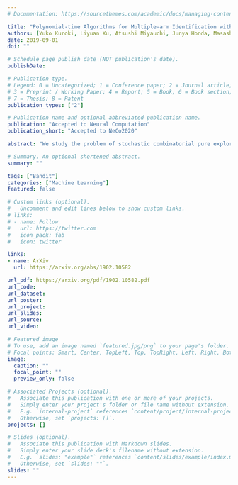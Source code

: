 ```yaml
---
# Documentation: https://sourcethemes.com/academic/docs/managing-content/

title: "Polynomial-time Algorithms for Multiple-arm Identification with Full-bandit Feedback"
authors: [Yuko Kuroki, Liyuan Xu, Atsushi Miyauchi, Junya Honda, Masashi Sugiyama]
date: 2019-09-01
doi: ""

# Schedule page publish date (NOT publication's date).
publishDate: 

# Publication type.
# Legend: 0 = Uncategorized; 1 = Conference paper; 2 = Journal article;
# 3 = Preprint / Working Paper; 4 = Report; 5 = Book; 6 = Book section;
# 7 = Thesis; 8 = Patent
publication_types: ["2"]

# Publication name and optional abbreviated publication name.
publication: "Accepted to Neural Computation"
publication_short: "Accepted to NeCo2020"

abstract: "We study the problem of stochastic combinatorial pure exploration (CPE), where an agent sequentially pulls a set of single arms (a.k.a. a super arm) and tries to find the best super arm. Among a variety of problem settings of the CPE, we focus on the full-bandit setting, where we cannot observe the reward of each single arm, but only the sum of the rewards. Although we can regard the CPE with full-bandit feedback as a special case of pure exploration in linear bandits, an approach based on linear bandits is not computationally feasible since the number of super arms may be exponential. In this paper, we first propose a polynomial-time bandit algorithm for the CPE under general combinatorial constraints and provide an upper bound of the sample complexity. Second, we design an approximation algorithm for the 0-1 quadratic maximization problem, which arises in many bandit algorithms with confidence ellipsoids. Based on our approximation algorithm, we propose novel bandit algorithms for the top-k selection problem, and prove that our algorithms run in polynomial time. Finally, we conduct experiments on synthetic and real-world datasets, and confirm the validity of our theoretical analysis in terms of both the computation time and the sample complexity."

# Summary. An optional shortened abstract.
summary: ""

tags: ["Bandit"]
categories: ["Machine Learning"]
featured: false

# Custom links (optional).
#   Uncomment and edit lines below to show custom links.
# links:
# - name: Follow
#   url: https://twitter.com
#   icon_pack: fab
#   icon: twitter

links:
- name: ArXiv
  url: https://arxiv.org/abs/1902.10582

url_pdf: https://arxiv.org/pdf/1902.10582.pdf
url_code:
url_dataset:
url_poster:
url_project:
url_slides:
url_source:
url_video:

# Featured image
# To use, add an image named `featured.jpg/png` to your page's folder. 
# Focal points: Smart, Center, TopLeft, Top, TopRight, Left, Right, BottomLeft, Bottom, BottomRight.
image:
  caption: ""
  focal_point: ""
  preview_only: false

# Associated Projects (optional).
#   Associate this publication with one or more of your projects.
#   Simply enter your project's folder or file name without extension.
#   E.g. `internal-project` references `content/project/internal-project/index.md`.
#   Otherwise, set `projects: []`.
projects: []

# Slides (optional).
#   Associate this publication with Markdown slides.
#   Simply enter your slide deck's filename without extension.
#   E.g. `slides: "example"` references `content/slides/example/index.md`.
#   Otherwise, set `slides: ""`.
slides: ""
---
```

